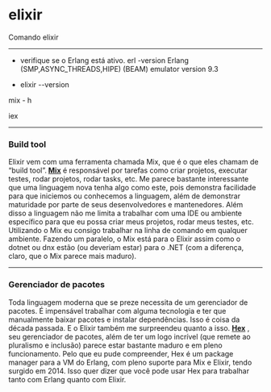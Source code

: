 # elixir
Comando elixir
<hr>

* verifique se o Erlang está ativo.
erl -version
Erlang (SMP,ASYNC_THREADS,HIPE) (BEAM) emulator version 9.3

* elixir --version

mix - h

iex


<hr>
<h3>Build tool</h3>
Elixir vem com uma ferramenta chamada Mix, que é o que eles chamam de “build tool”.<bold><strong> <a href="https://elixir-lang.org/getting-started/mix-otp/introduction-to-mix.html" target="_blank">Mix</a></strong></bold> é responsável por tarefas como criar projetos, executar testes, rodar projetos, rodar tasks, etc. Me parece bastante interessante que uma linguagem nova tenha algo como este, pois demonstra facilidade para que iniciemos ou conhecemos a linguagem, além de demonstrar maturidade por parte de seus desenvolvedores e mantenedores. Além disso a linguagem não me limita a trabalhar com uma IDE ou ambiente específico para que eu possa criar meus projetos, rodar meus testes, etc. Utilizando o Mix eu consigo trabalhar na linha de comando em qualquer ambiente. Fazendo um paralelo, o Mix está para o Elixir assim como o dotnet ou dnx estão (ou deveriam estar) para o .NET (com a diferença, claro, que o Mix parece mais maduro).
<hr>
<h3>Gerenciador de pacotes</h3>
Toda linguagem moderna que se preze necessita de um gerenciador de pacotes. É impensável trabalhar com alguma tecnologia e ter que manualmente baixar pacotes e instalar dependências. Isso é coisa da década passada. E o Elixir também me surpreendeu quanto a isso. <bold><strong> <a href="https://hex.pm/" target="_blank">Hex</a></bold></strong> , seu gerenciador de pacotes, além de ter um logo incrível (que remete ao pluralismo e inclusão) parece estar bastante maduro e em pleno funcionamento.
Pelo que eu pude compreender, Hex é um package manager para a VM do Erlang, com pleno suporte para Mix e Elixir, tendo surgido em 2014. Isso quer dizer que você pode usar Hex para trabalhar tanto com Erlang quanto com Elixir.
